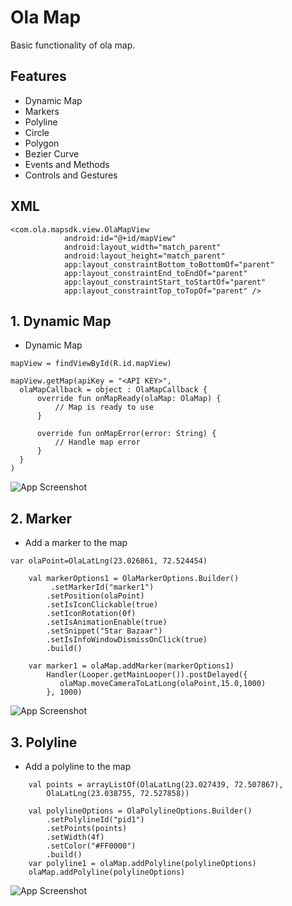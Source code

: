 # Ola Map

Basic functionality of ola map.

## Features

- Dynamic Map
- Markers
- Polyline
- Circle
- Polygon
- Bezier Curve
- Events and Methods
- Controls and Gestures

## XML

```
<com.ola.mapsdk.view.OlaMapView
            android:id="@+id/mapView"
            android:layout_width="match_parent"
            android:layout_height="match_parent"
            app:layout_constraintBottom_toBottomOf="parent"
            app:layout_constraintEnd_toEndOf="parent"
            app:layout_constraintStart_toStartOf="parent"
            app:layout_constraintTop_toTopOf="parent" />

```

## 1. Dynamic Map
- Dynamic Map
```
mapView = findViewById(R.id.mapView)

mapView.getMap(apiKey = "<API KEY>",
  olaMapCallback = object : OlaMapCallback {
      override fun onMapReady(olaMap: OlaMap) {
          // Map is ready to use
      }

      override fun onMapError(error: String) {
          // Handle map error
      }
  }
)
```
![App Screenshot](https://iili.io/d6texS9.md.png)


## 2. Marker
- Add a marker to the map
```
var olaPoint=OlaLatLng(23.026861, 72.524454)

    val markerOptions1 = OlaMarkerOptions.Builder()
         .setMarkerId("marker1")
        .setPosition(olaPoint)
        .setIsIconClickable(true)
        .setIconRotation(0f)
        .setIsAnimationEnable(true)
        .setSnippet("Star Bazaar")
        .setIsInfoWindowDismissOnClick(true)
        .build()

    var marker1 = olaMap.addMarker(markerOptions1)
        Handler(Looper.getMainLooper()).postDelayed({
           olaMap.moveCameraToLatLong(olaPoint,15.0,1000)
        }, 1000)
```
![App Screenshot](https://iili.io/d6DIaUX.md.png)

## 3. Polyline
- Add a polyline to the map
```
    val points = arrayListOf(OlaLatLng(23.027439, 72.507867),
        OlaLatLng(23.038755, 72.527858))

    val polylineOptions = OlaPolylineOptions.Builder()
        .setPolylineId("pid1")
        .setPoints(points)
        .setWidth(4f)
        .setColor("#FF0000")
        .build()
    var polyline1 = olaMap.addPolyline(polylineOptions)
    olaMap.addPolyline(polylineOptions)
```
![App Screenshot](https://iili.io/d6D1kep.md.png)

